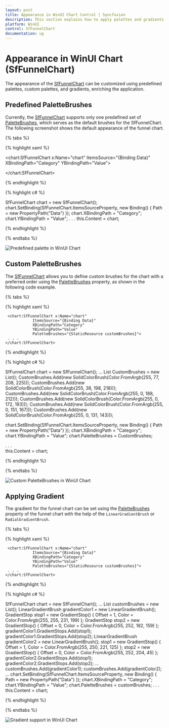```yaml
---
layout: post
title: Appearance in WinUI Chart Control | Syncfusion
description: This section explains how to apply palettes and gradients in the Syncfusion® WinUI Chart (SfFunnelChart) control.
platform: WinUI
control: SfFunnelChart
documentation: ug
---
```


# Appearance in WinUI Chart (SfFunnelChart)

The appearance of the [SfFunnelChart](https://help.syncfusion.com/cr/winui/Syncfusion.UI.Xaml.Charts.SfFunnelChart.html) can be customized using predefined palettes, custom palettes, and gradients, enriching the application.

## Predefined PaletteBrushes

Currently, the [SfFunnelChart](https://help.syncfusion.com/cr/winui/Syncfusion.UI.Xaml.Charts.SfFunnelChart.html) supports only one predefined set of [PaletteBrushes](https://help.syncfusion.com/cr/winui/Syncfusion.UI.Xaml.Charts.SfFunnelChart.html#Syncfusion_UI_Xaml_Charts_SfFunnelChart_PaletteBrushes), which serves as the default brushes for the SfFunnelChart. The following screenshot shows the default appearance of the funnel chart.

{% tabs %}

{% highlight xaml %}

<chart:SfFunnelChart x:Name="chart" 
                ItemsSource="{Binding Data}" 
                XBindingPath="Category"
                YBindingPath="Value">

</chart:SfFunnelChart>

{% endhighlight %}

{% highlight c# %}

SfFunnelChart chart = new SfFunnelChart();
chart.SetBinding(SfFunnelChart.ItemsSourceProperty, new Binding() { Path = new PropertyPath("Data") });
chart.XBindingPath = "Category";
chart.YBindingPath = "Value";
. . .
this.Content = chart;

{% endhighlight %}

{% endtabs %}

![Predefined palette in WinUI Chart](Appearance_images/winui-chart_predefined_palette.png)

## Custom PaletteBrushes

The [SfFunnelChart](https://help.syncfusion.com/cr/winui/Syncfusion.UI.Xaml.Charts.SfFunnelChart.html) allows you to define custom brushes for the chart with a preferred order using the [PaletteBrushes](https://help.syncfusion.com/cr/winui/Syncfusion.UI.Xaml.Charts.SfFunnelChart.html#Syncfusion_UI_Xaml_Charts_SfFunnelChart_PaletteBrushes) property, as shown in the following code example.

{% tabs %}

{% highlight xaml %}

<Grid>
    <Grid.Resources>
        <BrushCollection x:Key="customBrushes">
            <SolidColorBrush Color="#4dd0e1"/>
            <SolidColorBrush Color="#26c6da"/>
            <SolidColorBrush Color="#00bcd4"/>
            <SolidColorBrush Color="#00acc1"/>
            <SolidColorBrush Color="#0097a7"/>
            <SolidColorBrush Color="#00838f"/>
        </BrushCollection>
    </Grid.Resources>

     <chart:SfFunnelChart x:Name="chart" 
                ItemsSource="{Binding Data}" 
                XBindingPath="Category"
                YBindingPath="Value"
                PaletteBrushes="{StaticResource customBrushes}">
     . . .
    </chart:SfFunnelChart>
</Grid>
{% endhighlight %}

{% highlight c# %}

SfFunnelChart chart = new SfFunnelChart();
...
List<Brush> CustomBrushes = new List<Brush>();
CustomBrushes.Add(new SolidColorBrush(Color.FromArgb(255, 77, 208, 225)));
CustomBrushes.Add(new SolidColorBrush(Color.FromArgb(255, 38, 198, 218)));
CustomBrushes.Add(new SolidColorBrush(Color.FromArgb(255, 0, 188, 212)));
CustomBrushes.Add(new SolidColorBrush(Color.FromArgb(255, 0, 172, 193)));
CustomBrushes.Add(new SolidColorBrush(Color.FromArgb(255, 0, 151, 167)));
CustomBrushes.Add(new SolidColorBrush(Color.FromArgb(255, 0, 131, 143)));

chart.SetBinding(SfFunnelChart.ItemsSourceProperty, new Binding() { Path = new PropertyPath("Data") });
chart.XBindingPath = "Category";
chart.YBindingPath = "Value";
chart.PaletteBrushes = CustomBrushes;

. . .            
this.Content = chart;

{% endhighlight %}

{% endtabs %}

![Custom PaletteBrushes in WinUI Chart](Appearance_images/winui-chart_custom_palette.png)

## Applying Gradient

The gradient for the funnel chart can be set using the [PaletteBrushes](https://help.syncfusion.com/cr/winui/Syncfusion.UI.Xaml.Charts.SfFunnelChart.html#Syncfusion_UI_Xaml_Charts_SfFunnelChart_PaletteBrushes) property of the funnel chart with the help of the `LinearGradientBrush` or `RadialGradientBrush`.

{% tabs %}

{% highlight xaml %}

<Grid>
    <Grid.Resources>
        <BrushCollection x:Key="customBrushes">
            <LinearGradientBrush>
                    <GradientStop Offset="1" Color="#FFE7C7" />
                    <GradientStop Offset="0" Color="#FCB69F" />
                </LinearGradientBrush>
                <LinearGradientBrush>
                    <GradientStop Offset="1" Color="#fadd7d" />
                    <GradientStop Offset="0" Color="#fccc2d" />
                </LinearGradientBrush>
                <LinearGradientBrush>
                    <GradientStop Offset="1" Color="#DCFA97" />
                    <GradientStop Offset="0" Color="#96E6A1" />
                </LinearGradientBrush>
                <LinearGradientBrush>
                    <GradientStop Offset="1" Color="#DDD6F3" />
                    <GradientStop Offset="0" Color="#FAACA8" />
                </LinearGradientBrush>
                <LinearGradientBrush>
                    <GradientStop Offset="1" Color="#A8EAEE" />
                    <GradientStop Offset="0" Color="#7BB0F9" />
                </LinearGradientBrush>
        </BrushCollection>
    </Grid.Resources>

     <chart:SfFunnelChart x:Name="chart" 
                ItemsSource="{Binding Data}" 
                XBindingPath="Category"
                YBindingPath="Value"
                PaletteBrushes="{StaticResource customBrushes}">
     . . .
    </chart:SfFunnelChart>
</Grid>

{% endhighlight %}

{% highlight c# %}

SfFunnelChart chart = new SfFunnelChart();
...
List<Brush> customBrushes = new List<Brush>();
LinearGradientBrush gradientColor1 = new LinearGradientBrush();
GradientStop stop1 = new GradientStop() { Offset = 1, Color = Color.FromArgb(255, 255, 231, 199) };
GradientStop stop2 = new GradientStop() { Offset = 0, Color = Color.FromArgb(255, 252, 182, 159) };
gradientColor1.GradientStops.Add(stop1);
gradientColor1.GradientStops.Add(stop2);
LinearGradientBrush gradientColor2 = new LinearGradientBrush();
stop1 = new GradientStop() { Offset = 1, Color = Color.FromArgb(255, 250, 221, 125) };
stop2 = new GradientStop() { Offset = 0, Color = Color.FromArgb(255, 252, 204, 45) };
gradientColor2.GradientStops.Add(stop1);
gradientColor2.GradientStops.Add(stop2);
...
customBrushes.Add(gradientColor1);
customBrushes.Add(gradientColor2);
...
chart.SetBinding(SfFunnelChart.ItemsSourceProperty, new Binding() { Path = new PropertyPath("Data") });
chart.XBindingPath = "Category";
chart.YBindingPath = "Value";
chart.PaletteBrushes = customBrushes;
. . .            
this.Content = chart;

{% endhighlight %}

{% endtabs %}

![Gradient support in WinUI Chart](Appearance_images/winui-chart_gradient_color.png)
